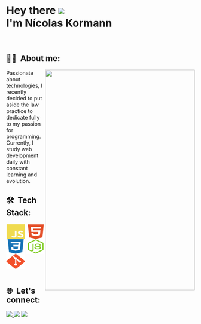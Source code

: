 <h1 align="left">Hey there <img src="https://media.giphy.com/media/hvRJCLFzcasrR4ia7z/giphy.gif" width="35px"> 
<br>
I'm Nícolas Kormann</h1>
<br>

## 🧑‍💻&nbsp; About me:
<img align="right" height="590em" src="https://media.giphy.com/media/qgQUggAC3Pfv687qPC/giphy.gif" width="400" height="260" />

<p align="left">Passionate about technologies, I recently decided to put aside the law practice to dedicate fully to my passion for programming. Currently, I study web development daily with constant learning and evolution.</p>

## 🛠&nbsp; Tech Stack:
<div style="display: inline_block">
  <img src="https://raw.githubusercontent.com/devicons/devicon/master/icons/javascript/javascript-plain.svg" width="50" height="40" align="center">  
  <img src="https://raw.githubusercontent.com/devicons/devicon/master/icons/html5/html5-plain.svg" width="50" height="40" align="center">
  <img src="https://raw.githubusercontent.com/devicons/devicon/master/icons/css3/css3-plain.svg" width="50" height="40" align="center">
  <img src="https://raw.githubusercontent.com/devicons/devicon/master/icons/nodejs/nodejs-plain.svg" width="50" height="40" align="center">
  <img src="https://raw.githubusercontent.com/devicons/devicon/master/icons/git/git-plain.svg" width="50" height="40" align="center">
 </div> 
 <br>
 
<!-- 
## ⚙️ &nbsp; GitHub Analytics
<div style="display: inline_block">
  <img src="https://github-readme-stats.vercel.app/api?username=nicolasKormann&show_icons=true&theme=dracula" alt="nicolaskormann's stats" height="200" align="center"> &nbsp

  <img src="https://github-readme-stats.vercel.app/api/top-langs/?username=nicolasKormann&theme=dracula&hide_langs_below=1" height="200" align="center">
</div> 
-->
 
 
## 🌐&nbsp; Let's connect:
<div align="left">
  <a target="_blank" href="https://www.linkedin.com/in/nicolas-kormann/" alt="Linkedin">
  <img src="https://img.shields.io/badge/-LinkedIn-%230077B5?style=for-the-badge&logo=linkedin&logoColor=white" target="_blank"</a>

  <a target="_blank" href="https://www.instagram.com/nicolaskormann/" alt="Instagram">
  <img src="https://img.shields.io/badge/-Instagram-%23E4405F?style=for-the-badge&logo=instagram&logoColor=white" target="_blank"></a>
 
   <a target="_blank" href="mailto:kormann.nicolas@gmail.com" alt="Gmail">
  <img src="https://img.shields.io/badge/Gmail-D14836?style=for-the-badge&logo=gmail&logoColor=white"</a>
</div>

<!--
- 🔭 I’m currently working on ...
- 🌱 I’m currently learning ...
- 👯 I’m looking to collaborate on ...
- 🤔 I’m looking for help with ...
- 💬 Ask me about ...
- 📫 How to reach me: ...
- 😄 Pronouns: ...
- ⚡ Fun fact: ...
-->

